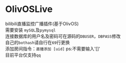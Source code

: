 # OlivOSLive
bilibili直播监控广播插件(基于OlivOS)  
需要安装 `mySQL`及`pymysql`   
连接数据库的用户名及密码可在源码的`DBUSER`，`DBPASS`修改   
自己的`bothash`请自行在`69`行更换   
添加房间指令：`直播添加 [uid]` ps:不需要输入'[]'  
目前平台仅支持`qq`
